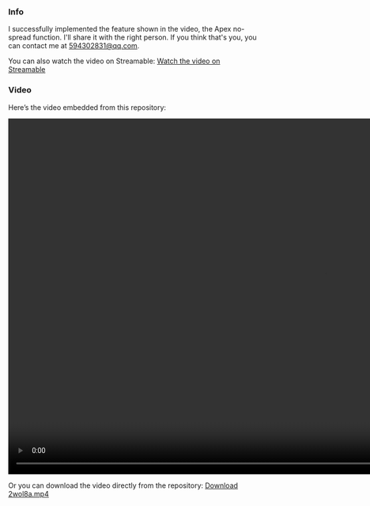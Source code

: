 ### Info

I successfully implemented the feature shown in the video, the Apex no-spread function. I'll share it with the right person. If you think that's you, you can contact me at 594302831@qq.com.

You can also watch the video on Streamable:
[Watch the video on Streamable](https://streamable.com/2wol8a)

### Video

Here’s the video embedded from this repository:

<video width="1280" height="720" controls>
  <source src="2wol8a.mp4" type="video/mp4">
  Your browser does not support the video tag.
</video>

Or you can download the video directly from the repository:
[Download 2wol8a.mp4](https://github.com/joker594302831/apex-nospread/blob/master/2wol8a.mp4)
